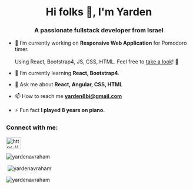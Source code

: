<h1 align="center">Hi folks 👋, I'm Yarden</h1>
<h3 align="center">A passionate fullstack developer from Israel</h3>

- 🔭 I’m currently working on **Responsive Web Application** for Pomodoro timer.<br><br>Using React, Bootstrap4, JS, CSS, HTML. Feel free to [take a look](https://yardenavraham.github.io/Responsive-Pomodoro-Timer/)! :eyes:

- 🌱 I’m currently learning **React, Bootstrap4**.

- 💬 Ask me about **React, Angular, CSS, HTML**

- 📫 How to reach me **yarden8bi@gmail.com**

- ⚡ Fun fact **I played 8 years on piano.**

<h3 align="left">Connect with me:</h3>
<p align="left">
<a href="https://linkedin.com/in/https://www.linkedin.com/in/yarden-avraham/" target="blank"><img align="center" src="https://cdn.jsdelivr.net/npm/simple-icons@3.0.1/icons/linkedin.svg" alt="https://www.linkedin.com/in/yarden-avraham/" height="30" width="40" /></a>
</p>


<p><img align="center" src="https://github-readme-stats.vercel.app/api/top-langs?username=yardenavraham&show_icons=true&locale=en&layout=compact" alt="yardenavraham" /></p>

<p>&nbsp;<img align="center" src="https://github-readme-stats.vercel.app/api?username=yardenavraham&show_icons=true&locale=en" alt="yardenavraham" /></p>

<p><img align="center" src="https://github-readme-streak-stats.herokuapp.com/?user=yardenavraham&" alt="yardenavraham" /></p>
